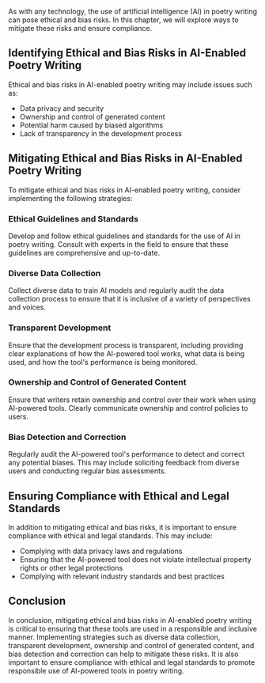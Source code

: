 
As with any technology, the use of artificial intelligence (AI) in poetry writing can pose ethical and bias risks. In this chapter, we will explore ways to mitigate these risks and ensure compliance.

Identifying Ethical and Bias Risks in AI-Enabled Poetry Writing
---------------------------------------------------------------

Ethical and bias risks in AI-enabled poetry writing may include issues such as:

* Data privacy and security
* Ownership and control of generated content
* Potential harm caused by biased algorithms
* Lack of transparency in the development process

Mitigating Ethical and Bias Risks in AI-Enabled Poetry Writing
--------------------------------------------------------------

To mitigate ethical and bias risks in AI-enabled poetry writing, consider implementing the following strategies:

### Ethical Guidelines and Standards

Develop and follow ethical guidelines and standards for the use of AI in poetry writing. Consult with experts in the field to ensure that these guidelines are comprehensive and up-to-date.

### Diverse Data Collection

Collect diverse data to train AI models and regularly audit the data collection process to ensure that it is inclusive of a variety of perspectives and voices.

### Transparent Development

Ensure that the development process is transparent, including providing clear explanations of how the AI-powered tool works, what data is being used, and how the tool's performance is being monitored.

### Ownership and Control of Generated Content

Ensure that writers retain ownership and control over their work when using AI-powered tools. Clearly communicate ownership and control policies to users.

### Bias Detection and Correction

Regularly audit the AI-powered tool's performance to detect and correct any potential biases. This may include soliciting feedback from diverse users and conducting regular bias assessments.

Ensuring Compliance with Ethical and Legal Standards
----------------------------------------------------

In addition to mitigating ethical and bias risks, it is important to ensure compliance with ethical and legal standards. This may include:

* Complying with data privacy laws and regulations
* Ensuring that the AI-powered tool does not violate intellectual property rights or other legal protections
* Complying with relevant industry standards and best practices

Conclusion
----------

In conclusion, mitigating ethical and bias risks in AI-enabled poetry writing is critical to ensuring that these tools are used in a responsible and inclusive manner. Implementing strategies such as diverse data collection, transparent development, ownership and control of generated content, and bias detection and correction can help to mitigate these risks. It is also important to ensure compliance with ethical and legal standards to promote responsible use of AI-powered tools in poetry writing.
